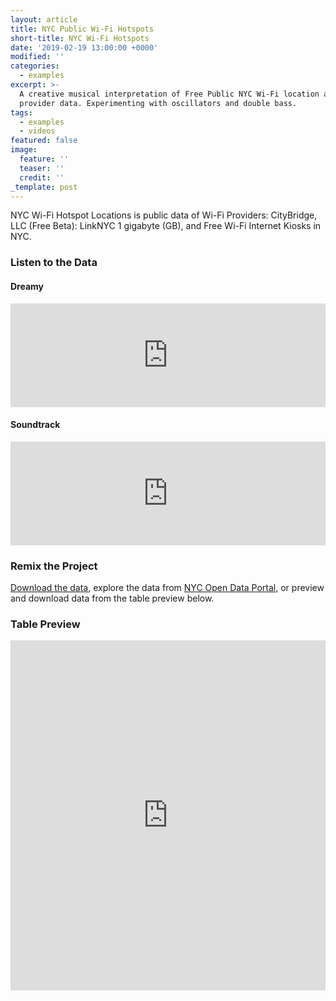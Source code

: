 ```yaml
---
layout: article
title: NYC Public Wi-Fi Hotspots
short-title: NYC Wi-Fi Hotspots
date: '2019-02-19 13:00:00 +0000'
modified: ''
categories:
  - examples
excerpt: >-
  A creative musical interpretation of Free Public NYC Wi-Fi location and
  provider data. Experimenting with oscillators and double bass.
tags:
  - examples
  - videos
featured: false
image:
  feature: ''
  teaser: ''
  credit: ''
_template: post
---
```





NYC Wi-Fi Hotspot Locations is public data of Wi-Fi Providers:
CityBridge, LLC (Free Beta): LinkNYC 1 gigabyte (GB), and Free Wi-Fi Internet Kiosks in NYC.

### Listen to the Data

#### Dreamy

<iframe width="100%" height="166" scrolling="no" frameborder="no" allow="autoplay" src="https://w.soundcloud.com/player/?url=https%3A//api.soundcloud.com/tracks/580963137&color=%23f57c00&auto_play=false&hide_related=false&show_comments=true&show_user=true&show_reposts=false&show_teaser=true"></iframe>

#### Soundtrack

<iframe width="100%" height="166" scrolling="no" frameborder="no" allow="autoplay" src="https://w.soundcloud.com/player/?url=https%3A//api.soundcloud.com/tracks/580770960&color=%23f57c00&auto_play=false&hide_related=false&show_comments=true&show_user=true&show_reposts=false&show_teaser=true"></iframe>

### Remix the Project

[Download the data](https://drive.google.com/open?id=1QXPuaX6iEGIuho4Dsu4sPqELgGLI3vJD "NYC Public Wi-Fi Hotspots"), explore the data from [NYC Open Data Portal](https://data.cityofnewyork.us/City-Government/NYC-Wi-Fi-Hotspot-Locations/yjub-udmw/data "NYC Free Public Wi-Fi"), or preview and download data from the table preview below.

### Table Preview

<iframe width="100%" height="560" title="NYC Wi-Fi Hotspot Locations" src="https://data.cityofnewyork.us/w/yjub-udmw/25te-f2tw?cur=uwRChh7vcl2&from=root" frameborder="0" scrolling="no"><a href="https://data.cityofnewyork.us/City-Government/NYC-Wi-Fi-Hotspot-Locations/yjub-udmw" title="NYC Wi-Fi Hotspot Locations" target="_blank">NYC Wi-Fi Hotspot Locations</a></iframe>
